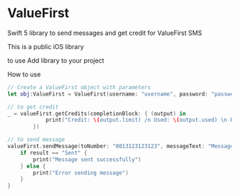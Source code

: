 # ValueFirst
Swift 5 library to send messages and get credit for ValueFirst SMS

This is a public iOS library

to use
Add library to your project

How to use
```Swift
// Create a ValueFirst object with parameters
let obj:ValueFirst = ValueFirst(username: "username", password: "password", senderName: "SENDERNAME")

// to get credit
_ = valueFirst.getCredits(completionBlock: { (output) in
            print("Credit: \(output.limit) /n Used: \(output.used) \n Balance: \(output.balance)")
        })

// to send message
valueFirst.sendMessage(toNumber: "0013123123123", messageText: "Message here") { (result) in
    if result == "Sent" {
        print("Message sent successfully")
    } else {
        print("Error sending message")
    }
}
```

